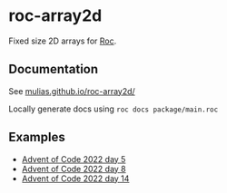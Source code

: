 # roc-array2d

Fixed size 2D arrays for [Roc](https://www.roc-lang.org/).

## Documentation

See [mulias.github.io/roc-array2d/](https://mulias.github.io/roc-array2d/)

Locally generate docs using `roc docs package/main.roc`

## Examples

- [Advent of Code 2022 day 5](examples/aoc_2022/day_05)
- [Advent of Code 2022 day 8](examples/aoc_2022/day_08)
- [Advent of Code 2022 day 14](examples/aoc_2022/day_14)
